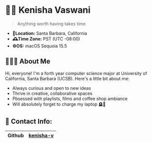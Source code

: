 # 🧞‍♀️ Kenisha Vaswani 

> Anything worth having takes time

- **📍Location:** Santa Barbara, California  
- **🕰️Time Zone:** PST (UTC -08:00)  
- **⚙️OS:** macOS Sequoia 15.5

## 🧜🏽‍♀️ About Me

Hi, everyone! I'm a forth year computer science major at University of California, Santa Barbara (UCSB). Here's a little bit about me:

- Always curious and open to new ideas  
- Thrive in creative, collaborative spaces  
- Pbsessed with playlists, films and coffee shop ambiance
- Will absolutely forget to charge my laptop 🪦🪫

## 📇 Contact Info:

|Github| [kenisha-v](https://github.com/kenisha-v) |
|------|----------------------------------------|
  

  
